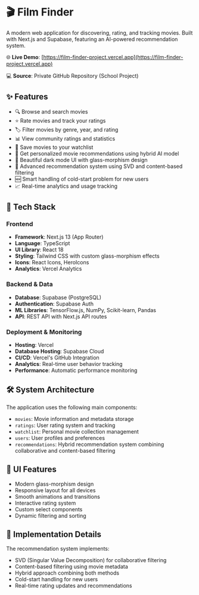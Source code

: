 # 🎬 Film Finder

A modern web application for discovering, rating, and tracking movies. Built with Next.js and Supabase, featuring an AI-powered recommendation system.

🌐 **Live Demo**: [https://film-finder-project.vercel.app](https://film-finder-project.vercel.app)

💻 **Source**: Private GitHub Repository (School Project)

## ✨ Features

- 🔍 Browse and search movies
- ⭐ Rate movies and track your ratings
- 🏷️ Filter movies by genre, year, and rating
- 📊 View community ratings and statistics
- 📌 Save movies to your watchlist
- 🎯 Get personalized movie recommendations using hybrid AI model
- 🌙 Beautiful dark mode UI with glass-morphism design
- 🤖 Advanced recommendation system using SVD and content-based filtering
- 🆕 Smart handling of cold-start problem for new users
- 📈 Real-time analytics and usage tracking

## 🚀 Tech Stack

### Frontend
- **Framework**: Next.js 13 (App Router)
- **Language**: TypeScript
- **UI Library**: React 18
- **Styling**: Tailwind CSS with custom glass-morphism effects
- **Icons**: React Icons, HeroIcons
- **Analytics**: Vercel Analytics

### Backend & Data
- **Database**: Supabase (PostgreSQL)
- **Authentication**: Supabase Auth
- **ML Libraries**: TensorFlow.js, NumPy, Scikit-learn, Pandas
- **API**: REST API with Next.js API routes

### Deployment & Monitoring
- **Hosting**: Vercel
- **Database Hosting**: Supabase Cloud
- **CI/CD**: Vercel's GitHub Integration
- **Analytics**: Real-time user behavior tracking
- **Performance**: Automatic performance monitoring

## 🛠 System Architecture

The application uses the following main components:
- `movies`: Movie information and metadata storage
- `ratings`: User rating system and tracking
- `watchlist`: Personal movie collection management
- `users`: User profiles and preferences
- `recommendations`: Hybrid recommendation system combining collaborative and content-based filtering

## 🎨 UI Features

- Modern glass-morphism design
- Responsive layout for all devices
- Smooth animations and transitions
- Interactive rating system
- Custom select components
- Dynamic filtering and sorting

## 🚀 Implementation Details

The recommendation system implements:
- SVD (Singular Value Decomposition) for collaborative filtering
- Content-based filtering using movie metadata
- Hybrid approach combining both methods
- Cold-start handling for new users
- Real-time rating updates and recommendations